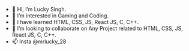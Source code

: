 - 👋 Hi, I’m Lucky Singh.
- 👀 I’m interested in Gaming and Coding.
- 🌱 I have learned HTML, CSS, JS, React JS, C, C++.
- 💞️ I’m looking to collaborate on Any Project related to HTML, CSS, JS, React JS, C, C++.
- 📫 Insta @mrlucky_28
  

<!---
Mrlucky2810/Mrlucky2810 is a ✨ special ✨ repository because its `README.md` (this file) appears on your GitHub profile.
You can click the Preview link to take a look at your changes.
--->
